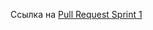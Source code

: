 Ссылка на [Pull Request Sprint 1](https://github.com/kolpaland/middle.messenger.praktikum.yandex/pull/9)
